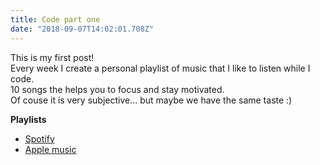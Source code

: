 ```yaml
---
title: Code part one
date: "2018-09-07T14:02:01.708Z"
---
```


This is my first post!  
Every week I create a personal playlist of music that I like to
listen while I code.  
10 songs the helps you to focus and stay motivated.  
Of couse it is very subjective... but maybe we have the same taste :)

**Playlists**
* [Spotify](https://open.spotify.com/user/1166785292/playlist/1HTDycyEQTeHEQzI10UlN3?si=-n8JRLOnQX-4gjO_bxV0dA)  
* [Apple music](https://itunes.apple.com/ie/playlist/code-part-one/pl.u-V9D7vKJTEz2NkZ)
